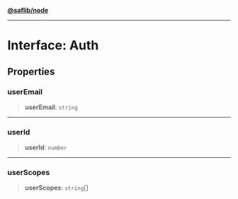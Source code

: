 [**@saflib/node**](../index.md)

***

# Interface: Auth

## Properties

### userEmail

> **userEmail**: `string`

***

### userId

> **userId**: `number`

***

### userScopes

> **userScopes**: `string`[]
